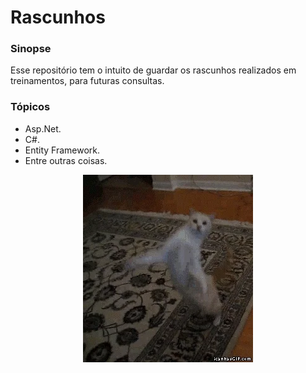 # Rascunhos

### Sinopse ###
<p> 
  Esse repositório tem o intuito de guardar os rascunhos realizados em treinamentos, para futuras consultas.
</p>

### Tópicos ###

* Asp.Net.
* C#.
* Entity Framework.
* Entre outras coisas.



<p align="center">
  <img src="https://github.com/Jeffconexion/Rascunhos/blob/main/giphy.webp"/>
</p>
